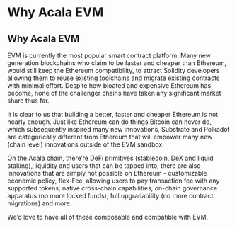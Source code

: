 # Why Acala EVM

## Why Acala EVM

EVM is currently the most popular smart contract platform. Many new generation blockchains who claim to be faster and cheaper than Ethereum, would still keep the Ethereum compatibility, to attract Solidity developers allowing them to reuse existing toolchains and migrate existing contracts with minimal effort. Despite how bloated and expensive Ethereum has become, none of the challenger chains have taken any significant market share thus far.

It is clear to us that building a better, faster and cheaper Ethereum is not nearly enough. Just like Ethereum can do things Bitcoin can never do, which subsequently inspired many new innovations, Substrate and Polkadot are categorically different from Ethereum that will empower many new \(chain level\) innovations outside of the EVM sandbox.

On the Acala chain, there’re DeFi primitives \(stablecoin, DeX and liquid staking\), liquidity and users that can be tapped into, there are also innovations that are simply not possible on Ethereum - customizable economic policy, flex-Fee, allowing users to pay transaction fee with any supported tokens; native cross-chain capabilities; on-chain governance apparatus \(no more locked funds\); full upgradability \(no more contract migrations\) and more.

We’d love to have all of these composable and compatible with EVM.

